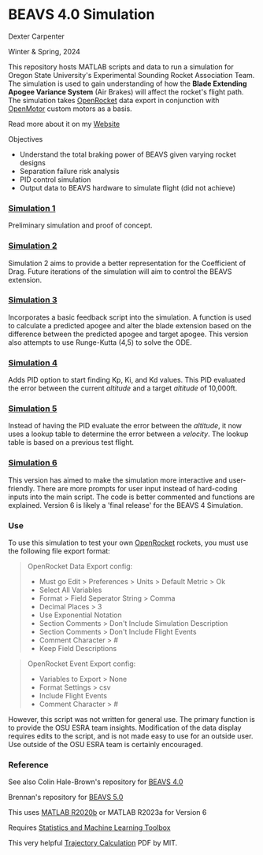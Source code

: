 # BEAVS 4.0 Simulation

Dexter Carpenter

Winter & Spring, 2024

This repository hosts MATLAB scripts and data to run a simulation for Oregon State University's Experimental Sounding Rocket Association Team. The simulation is used to gain understanding of how the **Blade Extending Apogee Variance System** (Air Brakes) will affect the rocket's flight path. The simulation takes [OpenRocket](https://openrocket.info/) data export in conjunction with [OpenMotor](https://github.com/reilleya/openMotor) custom motors as a basis.

Read more about it on my [Website](https://dextercarpenter.github.io/portfolio#beavs-simulation)

Objectives
- Understand the total braking power of BEAVS given varying rocket designs
- Separation failure risk analysis
- PID control simulation
- Output data to BEAVS hardware to simulate flight (did not achieve)

### [Simulation 1](https://github.com/DexterCarpenter/BEAVS4-Simulation/tree/main/%5B5.8.5.1%5DBEAVS4_Sim1_R2020b#beavs-40-simulation-1)

Preliminary simulation and proof of concept.

### [Simulation 2](https://github.com/DexterCarpenter/BEAVS4-Simulation/tree/main/%5B5.8.5.2%5DBEAVS4_Sim2_R2020b#beavs-40-simulation-2)

Simulation 2 aims to provide a better representation for the Coefficient of Drag. Future iterations of the simulation will aim to control the BEAVS extension.

### [Simulation 3](https://github.com/DexterCarpenter/BEAVS4-Simulation/tree/main/%5B5.8.5.3%5DBEAVS4_Sim3_R2020b#beavs-40-simulation-3)

Incorporates a basic feedback script into the simulation. A function is used to calculate a predicted apogee and alter the blade extension based on the difference between the predicted apogee and target apogee. This version also attempts to use Runge-Kutta (4,5) to solve the ODE.

### [Simulation 4](https://github.com/DexterCarpenter/BEAVS4-Simulation/tree/main/%5B5.8.5.4%5DBEAVS4_Sim4_R2020b#beavs-40-simulation-4)

Adds PID option to start finding Kp, Ki, and Kd values. This PID evaluated the error between the current _altitude_ and a target _altitude_ of 10,000ft.

### [Simulation 5](https://github.com/DexterCarpenter/BEAVS4-Simulation/tree/main/%5B5.8.5.5%5DBEAVS4_Sim5_R2020b#beavs-40-simulation-5)

Instead of having the PID evaluate the error between the _altitude_, it now uses a lookup table to determine the error between a _velocity_. The lookup table is based on a previous test flight.

### [Simulation 6](https://github.com/DexterCarpenter/BEAVS4-Simulation/tree/main/%5B5.8.5.7%5DBEAVS4_Sim6_R2023a)

This version has aimed to make the simulation more interactive and user-friendly. There are more prompts for user input instead of hard-coding inputs into the main script. The code is better commented and functions are explained. Version 6 is likely a 'final release' for the BEAVS 4 Simulation.

### Use

To use this simulation to test your own [OpenRocket](https://openrocket.info/) rockets, you must use the following file export format:
> OpenRocket Data Export config:
> * Must go Edit > Preferences > Units > Default Metric > Ok
> * Select All Variables
> * Format > Field Seperator String > Comma
> * Decimal Places > 3
> * Use Exponential Notation
> * Section Comments > Don't Include Simulation Description
> * Section Comments > Don't Include Flight Events
> * Comment Character > #
> * Keep Field Descriptions
    
> OpenRocket Event Export config:
> * Variables to Export > None
> * Format Settings > csv
> * Include Flight Events
> * Comment Character > #

However, this script was not written for general use. The primary function is to provide the OSU ESRA team insights. Modification of the data display requires edits to the script, and is not made easy to use for an outside user. Use outside of the OSU ESRA team is certainly encouraged.

### Reference

See also Colin Hale-Brown's repository for [BEAVS 4.0](https://github.com/colinhalebrown/BEAVS4)

Brennan's repository for [BEAVS 5.0](https://github.com/brennanwaldow/BEAVS5)

This uses [MATLAB R2020b](https://www.mathworks.com/downloads/) or MATLAB R2023a for Version 6

Requires [Statistics and Machine Learning Toolbox](https://www.mathworks.com/products/statistics.html)

This very helpful [Trajectory Calculation](https://web.mit.edu/16.unified/www/FALL/systems/Lab_Notes/traj.pdf) PDF by MIT.
